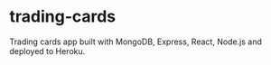 # trading-cards
Trading cards app built with MongoDB, Express, React, Node.js and deployed to Heroku.
